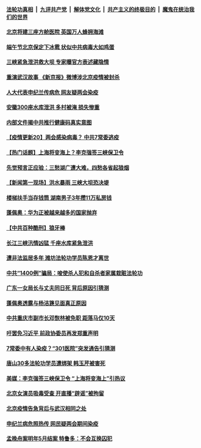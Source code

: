 ####  [法轮功真相](../../../../basic/blob/master/README.md?t=06260602) &nbsp;|&nbsp; [九评共产党](../../../../9ping.md/blob/master/README.md?t=06260602) &nbsp;|&nbsp; [解体党文化](../../../../jtdwh.md/blob/master/README.md?t=06260602)  &nbsp;|&nbsp; [共产主义的终极目的](../../../../gczydzjmd.md/blob/master/README.md?t=06260602) &nbsp;|&nbsp; [魔鬼在统治我们的世界](../../../../mgztzwmdsj.md/blob/master/README.md?t=06260602) 

#### [北京将建三座方舱医院 英国万人蜂拥海滩](../pages/prog204/a102879563.md?t=06260602) 

#### [端午节北京保定下冰雹 状似中共病毒大如鸡蛋](../pages/prog204/a102879521.md?t=06260602) 

#### [三峡紧急泄洪救大坝 专家曝官方表述藏隐情](../pages/prog204/a102879513.md?t=06260602) 

#### [重演武汉故事 《新京报》微博涉北京疫情被封杀](../pages/prog204/a102879441.md?t=06260602) 

#### [人大代表申纪兰传病危 网友疑两会染疫](../pages/prog204/a102879410.md?t=06260602) 

#### [安徽300座水库泄洪 多村被淹 损失惨重](../pages/prog204/a102879384.md?t=06260602) 

#### [内部文件揭中共推行健康码真实意图](../pages/prog204/a102879366.md?t=06260602) 

#### [【疫情更新20】两会感染病毒？ 中共7常委逃疫](../pages/prog204/a102876465.md?t=06260602) 

#### [【热门话题】上海将变海上？李克强签三峡保卫令](../pages/prog204/a102879251.md?t=06260602) 

#### [先觉预言正应验：三愁湖广遭大难，四愁各省起狼烟](../pages/prog204/a102879268.md?t=06260602) 

#### [【新闻第一现场】洪水暴雨 三峡大坝恐决堤](../pages/prog204/a102879129.md?t=06260602) 

#### [楼梯扶手当存钱筒 湖南男子3年攒11万私房钱](../pages/prog204/a102879234.md?t=06260602) 

#### [蓬佩奥：华为正被越来越多的国家抛弃](../pages/prog204/a102879213.md?t=06260602) 


#### [【中共百种酷刑】狼牙棒](../pages/prog204/a102879170.md?t=06260602) 

#### [长江三峡汛情凶猛 千座水库紧急泄洪](../pages/prog204/a102879141.md?t=06260602) 

#### [遭非法监居多年 潍坊法轮功学员陈恩才离世](../pages/prog204/a102879155.md?t=06260602) 

#### [中共“1400例”骗局：唆使杀人犯和自杀者家属栽赃法轮功](../pages/prog204/a102879135.md?t=06260602) 

#### [广东一女局长与丈夫同日死 背后原因引猜测](../pages/prog204/a102879109.md?t=06260602) 

#### [蓬佩奥透露与杨洁篪见面真正原因](../pages/prog204/a102879064.md?t=06260602) 

#### [中共重庆市副市长邓恢林被免职 距落马仅10天](../pages/prog204/a102879063.md?t=06260602) 

#### [吁罢免习近平 前政协委员再发郑重声明](../pages/prog204/a102879061.md?t=06260602) 

#### [7常委中有人染疫？“301医院”突发通告引猜测](../pages/prog204/a102879027.md?t=06260602) 

#### [唐山30多法轮功学员遭绑架 韩玉芹被害死](../pages/prog204/a102879022.md?t=06260602) 

#### [美媒：李克强签三峡保卫令 “上海将变海上”引热议](../pages/prog204/a102878975.md?t=06260602) 

#### [北京女演员吸毒受查 开直播“辟谣”被拘留](../pages/prog204/a102878940.md?t=06260602) 

#### [北京疫情告急背后与武汉相同之处](../pages/prog204/a102878942.md?t=06260602) 

#### [申纪兰病危照热传 网民疑两会期间染疫](../pages/prog204/a102878930.md?t=06260602) 


#### [孟晚舟案明年5月结案 特鲁多：不会互换囚犯](../pages/prog204/a102878827.md?t=06260602) 


